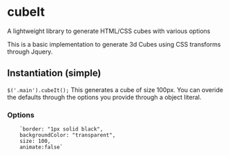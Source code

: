 # cubeIt
A lightweight library to generate HTML/CSS cubes with various options

This is a basic implementation to generate 3d Cubes using CSS transforms through Jquery.

## Instantiation (simple)
`$('.main').cubeIt();`
This generates a cube of size 100px. You can overide the defaults through the options you provide through a object literal.

### Options
        `border: "1px solid black",
        backgroundColor: "transparent",
        size: 100,
        animate:false`

